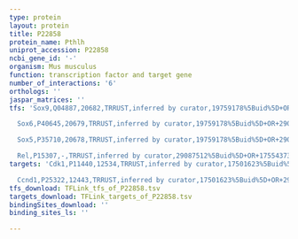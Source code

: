 ```yaml
---
type: protein
layout: protein
title: P22858
protein_name: Pthlh
uniprot_accession: P22858
ncbi_gene_id: '-'
organism: Mus musculus
function: transcription factor and target gene
number_of_interactions: '6'
orthologs: ''
jaspar_matrices: ''
tfs: 'Sox9,Q04887,20682,TRRUST,inferred by curator,19759178%5Buid%5D+OR+29087512%5Buid%5D,Yes

  Sox6,P40645,20679,TRRUST,inferred by curator,19759178%5Buid%5D+OR+29087512%5Buid%5D,Yes

  Sox5,P35710,20678,TRRUST,inferred by curator,19759178%5Buid%5D+OR+29087512%5Buid%5D,Yes

  Rel,P15307,-,TRRUST,inferred by curator,29087512%5Buid%5D+OR+17554373%5Buid%5D,Yes'
targets: 'Cdk1,P11440,12534,TRRUST,inferred by curator,17501623%5Buid%5D+OR+29087512%5Buid%5D,Yes

  Ccnd1,P25322,12443,TRRUST,inferred by curator,17501623%5Buid%5D+OR+29087512%5Buid%5D,Yes'
tfs_download: TFLink_tfs_of_P22858.tsv
targets_download: TFLink_targets_of_P22858.tsv
bindingSites_download: ''
binding_sites_ls: ''

---
```

